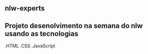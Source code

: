 ## nlw-experts
## Projeto desenolvimento na semana do nlw usando as tecnologias 
.HTML 
.CSS
.JavaScript
